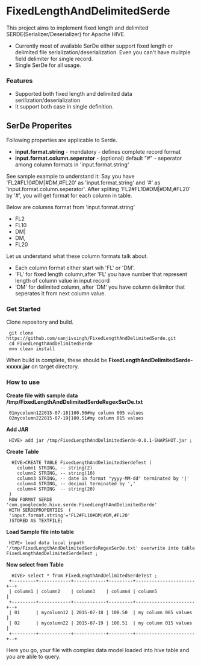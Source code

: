 # FixedLengthAndDelimitedSerde
This project aims to implement fixed length and delimited SERDE(Serializer/Deserializer) for Apache HIVE. 
 - Currently most of available SerDe either support fixed length or delimited file serialization/deserialization. Even you can't have mulitple field delimiter for single record.
 - Single SerDe for all usage.

### Features
- Supported both fixed length and delimited data serilization/deserialization
- It support both case in single definition.

## SerDe Properites 
Following properties are applicable to Serde. 
- **input.format.string** - mendatory  -  defines complete record format
- **input.format.column.seperator** - (optional) default "#" -  seperator among column formats in 'input.format.string'

See sample example to understand it:
Say you have 'FL2#FL10#DM|#DM,#FL20' as 'input.format.string' and '#' as 'input.format.column.seperator'. After spliting 'FL2#FL10#DM|#DM,#FL20' by '#', you will get format for each column in table.

Below are columns format from 'input.format.string'
- FL2
- FL10
- DM|
- DM,
- FL20

Let us understand what these column formats talk about.

- Each column format either start wih 'FL' or 'DM'.
- 'FL' for fixed length column,after 'FL' you have number that represent length of column value in input record
- 'DM' for delimited column, after 'DM' you have column delimitor that seperates it from next column value.

### Get Started

Clone repository and build.

     git clone https://github.com/sanjivsingh/FixedLengthAndDelimitedSerde.git  
     cd FixedLengthAndDelimitedSerde  
     mvn clean install 
 
 When build is complete, these should be **FixedLengthAndDelimitedSerde-xxxxx.jar** on target  directory. 
 
### How to use

**Create file with sample data /tmp/FixedLengthAndDelimitedSerdeRegexSerDe.txt**
 
     01mycolumn122015-07-18|100.50#my column 005 values 
     02mycolumn222015-07-19|100.51#my column 015 values 

**Add JAR**

     HIVE> add jar /tmp/FixedLengthAndDelimitedSerde-0.0.1-SNAPSHOT.jar ;
     
 **Create Table**
      
      HIVE>CREATE TABLE FixedLengthAndDelimitedSerdeTest (
        column1 STRING, -- string(2)
        column2 STRING, -- string(10)
        column3 STRING, -- date in format "yyyy-MM-dd" terminated by '|'
        column4 STRING, -- decimal terminated by ','
        column4 STRING  -- string(20)
     )
     ROW FORMAT SERDE 'com.googlecode.hive.serde.FixedLengthAndDelimitedSerde'
     WITH SERDEPROPERTIES  (
     'input.format.string'='FL2#FL10#DM|#DM,#FL20'
     )STORED AS TEXTFILE;
 
 **Load Sample file into table**
 
     HIVE> load data local inpath '/tmp/FixedLengthAndDelimitedSerdeRegexSerDe.txt' overwrite into table FixedLengthAndDelimitedSerdeTest ;
 
 **Now select from Table**
 
      HIVE> select * from FixedLengthAndDelimitedSerdeTest ;
     +---------+------------+------------+---------+----------------------+--+
     | column1 | column2    | column3    | column4 | column5              | 
     +---------+------------+------------+---------+----------------------+--+
     | 01      | mycolumn12 | 2015-07-18 | 100.50  | my column 005 values |
     | 02      | mycolumn22 | 2015-07-19 | 100.51  | my column 015 values |
     +---------+------------+------------+---------+----------------------+--+

Here you go, your file with complex data model loaded into hive table and you are able to query.
